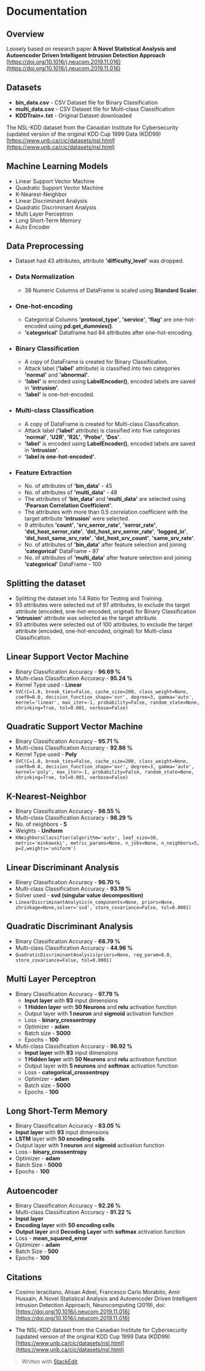 ﻿# Documentation
## Overview
Loosely based on research paper **A Novel Statistical Analysis and Autoencoder Driven Intelligent Intrusion Detection Approach** 
[https://doi.org/10.1016/j.neucom.2019.11.016](https://doi.org/10.1016/j.neucom.2019.11.016)

## Datasets
-   **bin_data.csv**  - CSV Dataset file for Binary Classification
-   **multi_data.csv**  - CSV Dataset file for Multi-class Classification
-   **KDDTrain+.txt**  - Original Dataset downloaded

The NSL-KDD dataset from the Canadian Institute for Cybersecurity (updated version of the original KDD Cup 1999 Data (KDD99) [https://www.unb.ca/cic/datasets/nsl.html](https://www.unb.ca/cic/datasets/nsl.html)

## Machine Learning Models

 - Linear Support Vector Machine
 - Quadratic Support Vector Machine
 - K-Nearest-Neighbor
 - Linear Discriminant Analysis
 - Quadratic Discriminant Analysis
 - Multi Layer Perceptron
 - Long Short-Term Memory
 - Auto Encoder

## Data Preprocessing
- Dataset had 43 attributes, attribute **'difficulty_level'** was dropped.

- ### Data Normalization
	- 38 Numeric Columns of DataFrame is scaled using **Standard Scaler**. 
	
- ### One-hot-encoding
	- Categorical Columns **'protocol_type'**, **'service'**, **'flag'** are one-hot-encoded using **pd.get_dummies()**.
	- **'categorical'** Dataframe had 84 attributes after one-hot-encoding.
	
- ### Binary Classification
	- A copy of DataFrame is created for Binary Classification.
	- Attack label (**'label'** attribute) is classified into two categories **'normal'** and **'abnormal'**.
	- **'label'** is encoded using **LabelEncoder()**, encoded labels are saved in **'intrusion'**.
	- **'label'** is one-hot-encoded.
	
- ### Multi-class Classification
	- A copy of DataFrame is created for Multi-class Classification. 
	- Attack label (**'label'** attribute) is classified into five categories **'normal'**, **'U2R'**, **'R2L'**, **'Probe'**, **'Dos'**.
	- **'label'** is encoded using **LabelEncoder()**, encoded labels are saved in **'intrusion'**.
	- **'label is one-hot-encoded'**.
	
- ### Feature Extraction
	- No. of attributes of **'bin_data'**  - 45
	- No. of attributes of **'multi_data'** - 48
	- The attributes of **'bin_data'** and **'multi_data'** are selected using **'Pearson Correlation Coefficient'**.
	- The attributes with more than 0.5 correlation coefficient with the target attribute **'intrusion'** were selected.
	- 9 attributes **'count'**, **'srv_serror_rate'**, **'serror_rate'**, **'dst_host_serror_rate'**, **'dst_host_srv_serror_rate'**, **'logged_in'**, **'dst_host_same_srv_rate'**, **'dst_host_srv_count'**, **'same_srv_rate'**.
	- No. of attributes of **'bin_data'** after feature selection and joining **'categorical'** DataFrame - 97
	- No. of attributes of **'multi_data'** after feature selection and joining **'categorical'** DataFrame - 100

## Splitting the dataset
- Splitting the dataset into 1:4 Ratio for Testing and Training.
- 93 attributes were selected out of 97 attributes, to exclude the target attribute (encoded, one-hot-encoded, original) for Binary Classification
- **'intrusion'** attribute was selected as the target attribute.
- 93 attributes were selected out of 100 attributes, to exclude the target attribute (encoded, one-hot-encoded, original) for Multi-class Classification.
 
## Linear Support Vector Machine
- Binary Classification Accuracy - **96.69 %**
- Multi-class Classification Accuracy - **95.24 %**
- Kernel Type used - **Linear**
- `SVC(C=1.0, break_ties=False, cache_size=200, class_weight=None, coef0=0.0, decision_function_shape='ovr', degree=3, gamma='auto', kernel='linear', max_iter=-1, probability=False, random_state=None, shrinking=True, tol=0.001, verbose=False)`
 
## Quadratic Support Vector Machine
- Binary Classification Accuracy - **95.71 %**
- Multi-class Classification Accuracy - **92.86 %**
- Kernel Type used - **Poly**
- `SVC(C=1.0, break_ties=False, cache_size=200, class_weight=None, coef0=0.0, decision_function_shape='ovr', degree=3, gamma='auto', kernel='poly', max_iter=-1, probability=False, random_state=None, shrinking=True, tol=0.001, verbose=False)`

## K-Nearest-Neighbor
- Binary Classification Accuracy - **98.55 %**
- Multi-class Classification Accuracy - **98.29 %**
- No. of neighbors - **5**
- Weights - **Uniform**
- `KNeighborsClassifier(algorithm='auto', leaf_size=30, metric='minkowski', metric_params=None, n_jobs=None, n_neighbors=5, p=2,weights='uniform')`

## Linear Discriminant Analysis
- Binary Classification Accuracy - **96.70 %**
- Multi-class Classification Accuracy - **93.19 %**
- Solver used - **svd (singular value decomposition)**
- `LinearDiscriminantAnalysis(n_components=None, priors=None, shrinkage=None,solver='svd', store_covariance=False, tol=0.0001)`
  
## Quadratic Discriminant Analysis
 - Binary Classification Accuracy - **68.79 %**
 - Multi-class Classification Accuracy - **44.96 %**
 - `QuadraticDiscriminantAnalysis(priors=None, reg_param=0.0, store_covariance=False, tol=0.0001)`
 
## Multi Layer Perceptron 
- Binary Classification Accuracy - **97.79 %**
	- **Input layer** with **93** input dimensions
	- **1 Hidden layer** with **50 Neurons** and **relu** activation function
	- Output layer with **1 neuron** and **sigmoid** activation function
	- Loss - **binary_crossentropy**
	- Optimizer - **adam** 
	- Batch size - **5000**
	- Epochs - **100**
- Multi-class Classification Accuracy - **96.92 %**
	- **Input layer** with **93** input dimensions
	- **1 Hidden layer** with **50 Neurons** and **relu** activation function
	- Output layer with **5 neurons** and **softmax** activation function
	- Loss - **categorical_crossentropy**
	- Optimizer - **adam** 
	- Batch size - **5000**
	- Epochs - **100**

## Long Short-Term Memory
- Binary Classification Accuracy - **83.05 %**
- **Input layer** with **93** input dimensions
- **LSTM** layer with **50 encoding cells**
- Output layer with **1 neuron** and **sigmoid** activation function
- Loss - **binary_crossentropy**
- Optimizer - **adam**
- Batch Size - **5000**
- Epochs - **100**

## Autoencoder
- Binary Classification Accuracy - **92.26 %**
- Multi-class Classification Accuracy - **91.22 %**
- **Input layer**
- **Encoding layer** with **50 encoding cells**
- **Output layer** and **Decoding Layer** with **softmax** activation function
- Loss - **mean_squared_error**
- Optimizer - **adam**
- Batch Size - **500**
- Epochs - **100**

## Citations
-   Cosimo Ieracitano, Ahsan Adeel, Francesco Carlo Morabito, Amir Hussain, A Novel Statistical Analysis and Autoencoder Driven Intelligent Intrusion Detection Approach, Neurocomputing (2019), doi:  [https://doi.org/10.1016/j.neucom.2019.11.016](https://doi.org/10.1016/j.neucom.2019.11.016)
    
-   The NSL-KDD dataset from the Canadian Institute for Cybersecurity (updated version of the original KDD Cup 1999 Data (KDD99)  [https://www.unb.ca/cic/datasets/nsl.html](https://www.unb.ca/cic/datasets/nsl.html)

> Written with [StackEdit](https://stackedit.io/).
